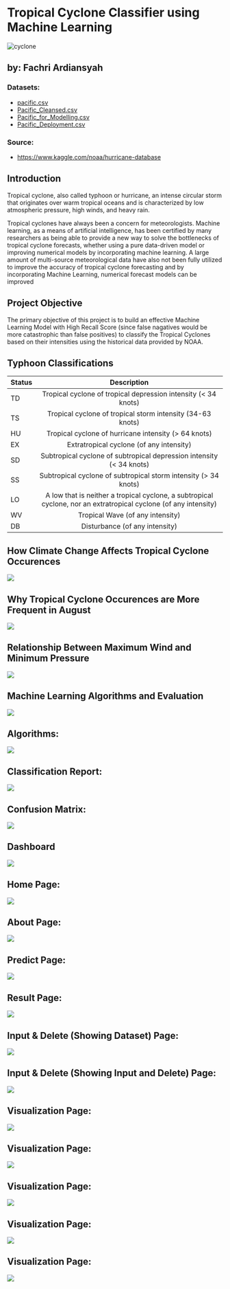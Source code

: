 # Tropical Cyclone Classifier using Machine Learning


![cyclone](https://github.com/fachri92/Final_Project_Tropical_Cyclone_Classifier/blob/main/Interface/aa.png)

## by: Fachri Ardiansyah

### Datasets: 
* [pacific.csv](https://www.kaggle.com/noaa/hurricane-database)
* [Pacific_Cleansed.csv](https://github.com/fachri92/Final_Project_Tropical_Cyclone_Classifier/blob/main/Pacific_Cleansed.csv)
* [Pacific_for_Modelling.csv](https://github.com/fachri92/Final_Project_Tropical_Cyclone_Classifier/blob/main/Pacific_for_Modelling.csv)
* [Pacific_Deployment.csv](https://github.com/fachri92/Final_Project_Tropical_Cyclone_Classifier/blob/main/Pacific_Deployment.csv)
          
### Source:
*  https://www.kaggle.com/noaa/hurricane-database



Introduction
---

Tropical cyclone, also called typhoon or hurricane, an intense circular storm that originates over warm tropical oceans and is characterized by low atmospheric pressure, high winds, and heavy rain.

Tropical cyclones have always been a concern for meteorologists. Machine learning, as a means of artificial intelligence, has been certified by many researchers as being able to provide a new way to solve the bottlenecks of tropical cyclone forecasts, whether using a pure data-driven model or improving numerical models by incorporating machine learning. A large amount of multi-source meteorological data have also not been fully utilized to improve the accuracy of tropical cyclone forecasting and by incorporating Machine Learning, numerical forecast models can be improved

Project Objective
---
The primary objective of this project is to build an effective Machine Learning Model with High Recall Score (since false nagatives would be more catastrophic than false positives) to classify the Tropical Cyclones based on their intensities using the historical data provided by NOAA.

Typhoon Classifications
---
| Status |                                                    Description                                                   |
|--------|:----------------------------------------------------------------------------------------------------------------:|
|   TD   | Tropical cyclone of tropical depression intensity (< 34 knots)                                                   |
|   TS   | Tropical cyclone of tropical storm intensity (34-63 knots)                                                       |
|   HU   | Tropical cyclone of hurricane intensity (> 64 knots)                                                             |
|   EX   | Extratropical cyclone (of any intensity)                                                                         |
|   SD   | Subtropical cyclone of subtropical depression intensity (< 34 knots)                                             |
|   SS   | Subtropical cyclone of subtropical storm intensity (> 34 knots)                                                  |
|   LO   | A low that is neither a tropical cyclone, a subtropical cyclone, nor an extratropical cyclone (of any intensity) |
|   WV   | Tropical Wave (of any intensity)                                                                                 |
|   DB   | Disturbance (of any intensity)                                                                                   |

How Climate Change Affects Tropical Cyclone Occurences
---
![](https://github.com/fachri92/Final_Project_Tropical_Cyclone_Classifier/blob/main/Interface/Slide%207.png)

Why Tropical Cyclone Occurences are More Frequent in August
---
![](https://github.com/fachri92/Final_Project_Tropical_Cyclone_Classifier/blob/main/Interface/Slide%209.png)

Relationship Between Maximum Wind and Minimum Pressure
---
![](https://github.com/fachri92/Final_Project_Tropical_Cyclone_Classifier/blob/main/Interface/Slide%2010.5.png)

Machine Learning Algorithms and Evaluation
---
![](https://github.com/fachri92/Final_Project_Tropical_Cyclone_Classifier/blob/main/Interface/Slide%2011.png)

## Algorithms:
![](https://github.com/fachri92/Final_Project_Tropical_Cyclone_Classifier/blob/main/Interface/Slide%2012.png)

## Classification Report:
![](https://github.com/fachri92/Final_Project_Tropical_Cyclone_Classifier/blob/main/Interface/Slide%2013.png)

## Confusion Matrix:
![](https://github.com/fachri92/Final_Project_Tropical_Cyclone_Classifier/blob/main/Interface/Slide%2014.png)

Dashboard
---
![](https://github.com/fachri92/Final_Project_Tropical_Cyclone_Classifier/blob/main/Interface/Slide%2015.png)

## Home Page:
![](https://github.com/fachri92/Final_Project_Tropical_Cyclone_Classifier/blob/main/Interface/Slide%2016.png)

## About Page:
![](https://github.com/fachri92/Final_Project_Tropical_Cyclone_Classifier/blob/main/Interface/Slide%2026.png)

## Predict Page:
![](https://github.com/fachri92/Final_Project_Tropical_Cyclone_Classifier/blob/main/Interface/Slide%2017.png)

## Result Page:
![](https://github.com/fachri92/Final_Project_Tropical_Cyclone_Classifier/blob/main/Interface/Slide%2018.png)

## Input & Delete (Showing Dataset) Page:
![](https://github.com/fachri92/Final_Project_Tropical_Cyclone_Classifier/blob/main/Interface/Slide%2019.png)

## Input & Delete (Showing Input and Delete) Page:
![](https://github.com/fachri92/Final_Project_Tropical_Cyclone_Classifier/blob/main/Interface/Slide%2020.png)

## Visualization Page:
![](https://github.com/fachri92/Final_Project_Tropical_Cyclone_Classifier/blob/main/Interface/Slide%2021.png)

## Visualization Page:
![](https://github.com/fachri92/Final_Project_Tropical_Cyclone_Classifier/blob/main/Interface/Slide%2022.png)

## Visualization Page:
![](https://github.com/fachri92/Final_Project_Tropical_Cyclone_Classifier/blob/main/Interface/Slide%2023.png)

## Visualization Page:
![](https://github.com/fachri92/Final_Project_Tropical_Cyclone_Classifier/blob/main/Interface/Slide%2024.png)

## Visualization Page:
![](https://github.com/fachri92/Final_Project_Tropical_Cyclone_Classifier/blob/main/Interface/Slide%2025.png)








